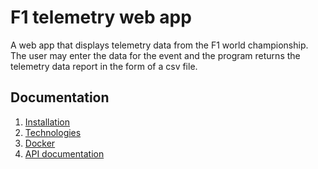 # F1 telemetry web app

A web app that displays telemetry data from the F1 world championship. The user may enter the data for the event and the program returns the telemetry data report in the form of a csv file.

## Documentation
1. [Installation](/docs/installation.md)
2. [Technologies](/docs/techstack.md)
3. [Docker](/docs/docker.md)
4. [API documentation](/docs/api-docs.md)